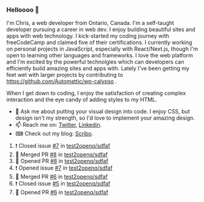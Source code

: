 ### Helloooo 👋

I'm Chris, a web developer from Ontario, Canada. I'm a self-taught developer pursuing a career in web dev. I enjoy building beautiful sites and apps with web technology.
I kick-started my coding journey with freeCodeCamp and claimed five of their certifications.  I currently working on personal projects in JavaScript, especially with React/Next.js, though I'm open to learning other languages and frameworks. I love the web platform and I'm excited by the powerful technolgies which can developers can efficiently build amazing sites and apps with. Lately I've been getting my feet wet with larger projects by contributing to https://github.com/Automattic/wp-calypso .

When I get down to coding, I enjoy the satisfaction of creating complex interaction and the eye candy of adding styles to my HTML. 

- 💬 Ask me about putting your visual design into code. I enjoy CSS, but design isn't my strength, so I'd love to implement your amazing design.
- 📫 Reach me on: [Twitter](https://twitter.com/Christo28120856), [Linkedin](https://www.linkedin.com/in/christopher-stevers-07b9a5204/).
- ⌨ Check out my blog: [Scribo](https://christopherstevers.cf).
<!--
**Christopher-Stevers/Christopher-Stevers** is a ✨ _special_ ✨ repository because its `README.md` (this file) appears on your GitHub profile.

Here are some ideas to get you started:

- 🔭 I’m currently working on ...
- 🌱 I’m currently learning ...
- 👯 I’m looking to collaborate on ...
- 🤔 I’m looking for help with ...
- 😄 Pronouns: ...
- ⚡ Fun fact: ...
-->

<!--START_SECTION:activity-->
1. ❗️ Closed issue [#7](https://github.com/test2openq/sdfaf/issues/7) in [test2openq/sdfaf](https://github.com/test2openq/sdfaf)
2. 🎉 Merged PR [#8](https://github.com/test2openq/sdfaf/pull/8) in [test2openq/sdfaf](https://github.com/test2openq/sdfaf)
3. 💪 Opened PR [#8](https://github.com/test2openq/sdfaf/pull/8) in [test2openq/sdfaf](https://github.com/test2openq/sdfaf)
4. ❗️ Opened issue [#7](https://github.com/test2openq/sdfaf/issues/7) in [test2openq/sdfaf](https://github.com/test2openq/sdfaf)
5. 🎉 Merged PR [#6](https://github.com/test2openq/sdfaf/pull/6) in [test2openq/sdfaf](https://github.com/test2openq/sdfaf)
6. ❗️ Closed issue [#5](https://github.com/test2openq/sdfaf/issues/5) in [test2openq/sdfaf](https://github.com/test2openq/sdfaf)
7. 💪 Opened PR [#6](https://github.com/test2openq/sdfaf/pull/6) in [test2openq/sdfaf](https://github.com/test2openq/sdfaf)
<!--END_SECTION:activity-->

